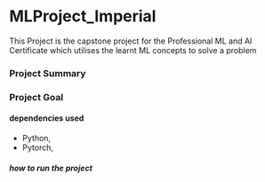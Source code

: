 # MLProject_Imperial
This Project is the capstone project for the Professional ML and AI Certificate which utilises the learnt ML concepts to solve a problem 


### Project Summary

### Project Goal 

#### dependencies used 
* Python,
* Pytorch, 
##### how to run the project 





